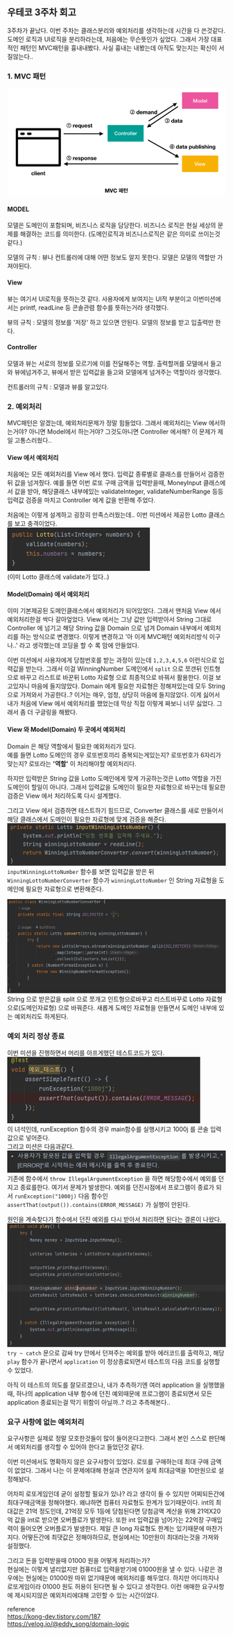 ## 우테코 3주차 회고

3주차가 끝났다. 이번 주차는 클래스분리와 예외처리를 생각하는데 시간을 다 쓴것같다. 
도메인 로직과 UI로직을 분리하라는데, 처음에는 무슨뜻인가 싶었다. 그래서 가장 대표적인 패턴인 MVC패턴을 흉내내봤다.
사실 흉내는 내봤는데 아직도 맞는지는 확신이 서질않는다..

### 1. MVC 패턴
<img src="res/MVC.PNG">

#### MODEL
모델은 도메인이 포함되며, 비즈니스 로직을 담당한다. 비즈니스 로직은 현실 세상의 문제를 해결하는 코드를 의미한다.
(도메인로직과 비즈니스로직은 같은 의미로 쓰이는것같다.)

모델의 규칙 : 뷰나 컨트롤러에 대해 어떤 정보도 알지 못한다. 모델은 모델의 역할만 가져야된다.

#### View
뷰는 여기서 UI로직을 뜻하는것 같다. 
사용자에게 보여지는 UI적 부분이고 이번미션에서는 printf, readLine 등 콘솔관렴 함수를 뜻하는거라 생각했다.

뷰의 규칙 : 모델의 정보를 '저장' 하고 있으면 안된다. 모델의 정보를 받고 입출력만 한다.

#### Controller
모델과 뷰는 서로의 정보를 모르기에 이를 전달해주는 역할. 
출력할꺼를 모델에서 들고와 뷰에넘겨주고, 뷰에서 받은 입력값을 들고와 모델에게 넘겨주는 역할이라 생각했다.

컨트롤러의 규칙 : 모델과 뷰를 알고있다.

### 2. 예외처리
MVC패턴은 알겠는데, 예외처리문제가 정말 힘들었다. 그래서 예외처리는 View 에서하는거야?
아니면 Model에서 하는거야? 그것도아니면 Controller 에서해? 이 문제가 제일 고통스러웠다..

#### View 에서 예외처리
처음에는 모든 예외처리를 View 에서 했다. 입력값 종류별로 클래스를 만들어서 검증한뒤 값을 넘겨줬다.
예를 들면 이번 로또 구매 금액을 입력받을때, MoneyInput 클래스에서 값을 받아,
해당클래스 내부에있는 validateInteger, validateNumberRange 등등 입력값 검증을 마치고
Controller 에게 값을 반환해 주었다. 

처음에는 이렇게 설계하고 굉장히 만족스러웠는데.. 이번 미션에서 제공한 Lotto 클래스를 보고 충격이었다.  
<img src="res/lotto.PNG">   
(이미 Lotto 클래스에 validate가 있다..)

#### Model(Domain) 에서 예외처리
이미 기본제공된 도메인클래스에서 예외처리가 되어있었다. 그래서 맨처음 View 에서 예외처리한걸 싹다 갈아엎었다.
View 에서는 그냥 값만 입력받아서 String 그대로 Controller 에 넘기고 
해당 String 값을 Domain 으로 넘겨 Domain 내부에서 예외처리를 하는 방식으로 변경했다.
이렇게 변경하고 '아 이게 MVC패턴 예외처리방식 이구나..' 라고 생각했는데 코딩을 할 수 록 맘에 안들었다.

이번 미션에서 사용자에게 당첨번호를 받는 과정이 있는데 `1,2,3,4,5,6` 이런식으로 입력값을 받는다.
그래서 이걸 WinningNumber 도메인에서 `split` 으로 쪼갠뒤 인트형으로 바꾸고 리스트로 바꾼뒤 Lotto 자료형
으로 최종적으로 바꿔서 활용한다. 이걸 보고있자니 마음에 들지않았다. 
Domain 에게 필요한 자료형은 정해져있는데 모두 String 으로 가져와서 가공한다..? 
이거는 매우, 엄청, 상당히 마음에 들지않았다. 이게 싫어서 내가 처음에 View 에서 예외처리를 했었는데 막상
직접 이렇게 짜보니 너무 싫었다. 그래서 좀 더 구글링을 해봤다.

#### View 와 Model(Domain) 두 곳에서 예외처리
Domain 은 해당 역할에서 필요한 예외처리가 있다.   
예를 들면 Lotto 도메인의 경우 로또번호끼리 중복되는게있는지? 로또번호가 6자리가맞는지?
로또라는 **'역할'** 이 처리해야할 예외처리다. 

하지만 입력받은 String 값을 Lotto 도메인에게 맞게 가공하는것은 Lotto 역할을 가진 도메인이 할일이 아니다.
그래서 입력값을 도메인이 필요한 자료형으로 바꾸는데 필요한 검증은 View 에서 처리하도록 다시 설계했다.

그리고 View 에서 검증하면 테스트하기 힘드므로, Converter 클래스를 새로 만들어서 해당 클래스에서
도메인이 필요한 자료형에 맞게 검증을 해준다.   
<img src="res/예외1.PNG">   
`inputWinningLottoNumber` 함수를 보면 입력값을 받은 뒤 `WinningLottoNumberConverter` 함수가
`winningLottoNumber` 인 String 자료형을 도메인에 필요한 자료형으로 변환해준다.

<img src="res/예외2.PNG">
String 으로 받은값을 split 으로 쪼개고 인트형으로바꾸고 리스트바꾸로 Lotto 자료형으로(도메인자료형)
으로 바꿔준다. 새롭게 도메인 자료형을 만들면서 도메인 내부에 있는 예외처리도 하게된다.


### 예외 처리 정상 종료
이번 미션을 진행하면서 머리를 아프게했던 테스트코드가 있다.  
<img src="res/테스트.PNG">   
이 녀석인데, runException 함수의 경우 main함수를 실행시키고 1000j 를 콘솔 입력값으로 넣어준다.  
그리고 미션은 다음과같다.   
<img src="res/조건.PNG">   
기존에 함수에서 `throw IllegalArgumentException` 을 하면 해당함수에서 예외를 던지고 종료를한다.
여기서 문제가 발생한다. 예외를 던진시점에서 프로그램이 종료가 되서 `runException("1000j)` 
다음 함수인 `assertThat(output()).contains(ERROR_MESSAGE)` 가 실행이 안된다.

원인을 계속찾다가 함수에서 던진 예외를 다시 받아서 처리하면 된다는 결론이 나왔다.  
<img src="res/해결.PNG">  
`try ~ catch` 문으로 감싸 try 안에서 던져주는 예외를 받아 에러코드를 출력하고, 해당 `play` 함수가
끝나면서 `application` 이 정상종료되면서 테스트의 다음 코드를 실행할 수 있었다.

아직 이 테스트의 의도를 잘모르겠으나, 내가 추측하기엔 여러 application 을 실행했을때, 하나의 application
내부 함수에 던진 예외때문에 프로그램이 종료되면서 모든 application 종료되는걸 막기 위함이 아닐까..?
라고 추측해본다..


### 요구 사항에 없는 예외처리
요구사항은 실제로 정말 모호한것들이 많이 들어온다고한다. 그래서 본인 스스로 판단해서 예외처리를 생각할 수
있어야 한다고 들었던것 같다.

이번 미션에서도 명확하지 않은 요구사항이 있었다. 로또를 구매하는데 최대 구매 금액이 없었다.
그래서 나는 이 문제에대해 현실과 연관지어 실제 최대금액을 10만원으로 설정해놨다.   

어차피 로또게임인데 굳이 설정할 필요가 있나? 라고 생각이 들 수 있지만 어찌되든간에 최대구매금액을 정해야했다.
왜냐하면 컴퓨터 자료형도 한계가 있기때문이다. int의 최대값은 21억 정도인데, 21억장 모두 1등에 당첨된다면
당첨금액 계산을 위해 21억X20억 값을 int로 받으면 오버플로가 발생한다. 또한 int 입력값을 넘어가는 22억장
구매입력이 들어오면 오버플로가 발생한다. 제일 큰 long 자료형도 한계는 있기때문에 마찬가지다. 어떻든간에
최댓값은 정해야하므로, 현실에서는 10만원이 최대라는것을 가져와 설정했다.

그리고 돈을 입력받을때 01000 원을 어떻게 처리하는가?   
현실에는 이렇게 낼리없지만 컴퓨터로 입력을받기에 01000원을 낼 수 있다. 
나같은 경우에는 현실에는 01000원 따위 없기때문에 예외처리를 해두었다. 
하지만 어디까지나 로또게임이라 01000 원도 허용이 된다면 될 수 있다고 생각한다. 
이런 애매한 요구사항에 제시되지않은 예외처리에대해 고민할 수 있는 시간이었다.

reference  
https://kong-dev.tistory.com/187   
https://velog.io/@eddy_song/domain-logic